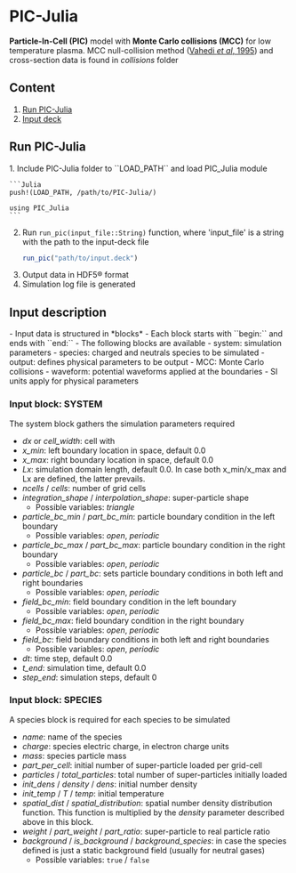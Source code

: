 # **PIC-Julia**
**Particle-In-Cell (PIC)** model with **Monte Carlo collisions (MCC)** for low temperature plasma. 
MCC null-collision method ([Vahedi *et al*, 1995](https://doi.org/10.1016/0010-4655(94)00171-W)) and  cross-section data is found in *collisions* folder

## Content
1. [Run PIC-Julia](#id-run_pic)
2. [Input deck](#id-input_deck)

## **Run PIC-Julia**
<div id='id_run_pic'/>
 1. Include PIC-Julia folder to ``LOAD_PATH`` and load PIC_Julia module

    ```Julia
    push!(LOAD_PATH, /path/to/PIC-Julia/)

    using PIC_Julia
    ```

 2. Run ``run_pic(input_file::String)`` function, where 'input_file' is a string with the path to the input-deck file
    ```Julia
    run_pic("path/to/input.deck")
    ```
 3. Output data in HDF5® format
 4. Simulation log file is generated
 

## **Input description**
<div id='id-input_deck'/>
 - Input data is structured in *blocks*
 - Each block starts with ``begin:<block_name>`` and ends with ``end:<block_name>``
 - The following blocks are available
    - system: simulation parameters
    - species: charged and neutrals species to be simulated
    - output: defines physical parameters to be output 
    - MCC: Monte Carlo collisions
    - waveform: potential waveforms applied at the boundaries
- SI units apply for physical parameters

### **Input block: SYSTEM**
The system block gathers the simulation parameters required

- *dx* or *cell_width*: cell with
- *x_min*: left boundary location in space, default 0.0
- *x_max*: right boundary location in space, default 0.0
- *Lx*: simulation domain length, default 0.0. In case both x_min/x_max and Lx are defined, the latter prevails.
- *ncells* / *cells*: number of grid cells
- *integration_shape* / *interpolation_shape*: super-particle shape
    - Possible variables: *triangle*
- *particle_bc_min* / *part_bc_min*: particle boundary condition in the left boundary
    - Possible variables: *open*, *periodic*
- *particle_bc_max* / *part_bc_max*: particle boundary condition in the right boundary
    - Possible variables: *open*, *periodic*
- *particle_bc* / *part_bc*: sets particle boundary conditions in both left and right boundaries
    - Possible variables: *open*, *periodic*
- *field_bc_min*: field boundary condition in the left boundary
    - Possible variables: *open*, *periodic*
- *field_bc_max*: field boundary condition in the right boundary
    - Possible variables: *open*, *periodic*
- *field_bc*: field boundary conditions in both left and right boundaries
    - Possible variables: *open*, *periodic*
- *dt*: time step, default 0.0
- *t_end*: simulation time, default 0.0
- *step_end*: simulation steps, default 0

### **Input block: SPECIES**
A species block is required for each species to be simulated

- *name*: name of the species
- *charge*: species electric charge, in electron charge units
- *mass*: species particle mass
- *part_per_cell*: initial number of super-particle loaded per grid-cell
- *particles* / *total_particles*: total number of super-particles initially loaded
- *init_dens* / *density* / *dens*: initial number density
- *init_temp* / *T* / *temp*: initial temperature
- *spatial_dist* / *spatial_distribution*: spatial number density distribution function. This function is multiplied by the *density* parameter described above in this block. 
- *weight* / *part_weight* / *part_ratio*: super-particle to real particle ratio
- *background* / *is_background* / *background_species*: in case the species defined is just a static background field (usually for neutral gases)
    - Possible variables: ``true`` / ``false``